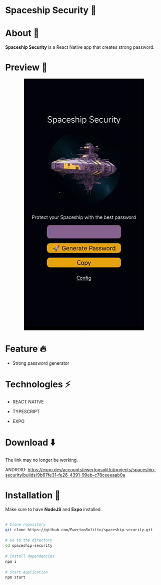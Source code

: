 # Spaceship Security 🚀

# About 📝

**Spaceship Security** is a React Native app that creates strong password.

# Preview 📱

<div align='center'>
  <img src='https://github.com/EwertonSolitto/spaceship-security/blob/main/assets/preview.gif' />
</div>

# Feature 🔥

- Strong password generator

# Technologies ⚡
 
 - REACT NATIVE

 - TYPESCRIPT

 - EXPO

# Download ⬇️

The link may no longer be working.

ANDROID: https://expo.dev/accounts/ewertonsolitto/projects/spaceship-security/builds/9b67fe31-fe26-4391-99eb-c78ceeeaab0a

# Installation 🔧

Make sure to have **NodeJS** and **Expo** installed.

```bash

# Clone repository
git clone https://github.com/EwertonSolitto/spaceship-security.git

# Go to the directory
cd spaceship-security

# Install dependencies
npm i

# Start Application
npm start

```
